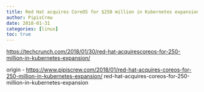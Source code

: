 ```yaml
---
title: Red Hat acquires CoreOS for $250 million in Kubernetes expansion
author: PipisCrew
date: 2018-01-31
categories: [linux]
toc: true
---
```


https://techcrunch.com/2018/01/30/red-hat-acquirescoreos-for-250-million-in-kubernetes-expansion/

origin - https://www.pipiscrew.com/2018/01/red-hat-acquires-coreos-for-250-million-in-kubernetes-expansion/ red-hat-acquires-coreos-for-250-million-in-kubernetes-expansion